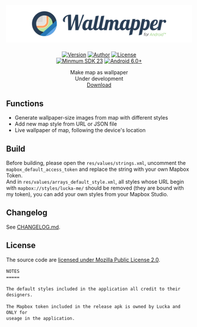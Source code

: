 <h1 align=center><img src="./Resource/Banner.svg"></img></h1>

<p align=center>
  <a href="./CHANGELOG.md"><img alt="Version" src="https://img.shields.io/badge/version-0.1.4-yellow.svg"/></a>
  <a href="https://lucka.moe"><img alt="Author" src="https://img.shields.io/badge/author-Lucka-2578B5.svg"/></a>
  <a href="./LICENSE"><img alt="License" src="https://img.shields.io/badge/license-MPL_2.0-000000.svg"/></a><br>
  <a href="https://www.android.com/versions/marshmallow-6-0/"><img alt="Minmum SDK 23" src="https://img.shields.io/badge/min_SDK-23-78C257.svg"/></a>
  <a href="https://www.android.com/versions/marshmallow-6-0/"><img alt="Android 6.0+" src="https://img.shields.io/badge/Android-6.0+-78C257.svg"/></a>

</p>

<p align=center>
Make map as wallpaper<br/>
Under development<br/>
<a href="https://github.com/lucka-me/Wallmapper-android/releases">Download</a>
</p>

## Functions
- Generate wallpaper-size images from map with different styles
- Add new map style from URL or JSON file
- Live wallpaper of map, following the device's location

## Build
Before building, please open the `res/values/strings.xml`, uncomment the `mapbox_default_access_token` and replace the string with your own Mapbox Token.  
And in `res/values/arrays_default_style.xml`, all styles whose URL begin with `mapbox://styles/lucka-me/` should be removed (they are bound with my token), you can add your own styles from your Mapbox Studio.

## Changelog
See [CHANGELOG.md](./CHANGELOG.md).

## License
The source code are [licensed under Mozilla Public License 2.0](./LICENSE).

```
NOTES
=====

The default styles included in the application all credit to their designers.

The Mapbox token included in the release apk is owned by Lucka and ONLY for
useage in the application.
```
